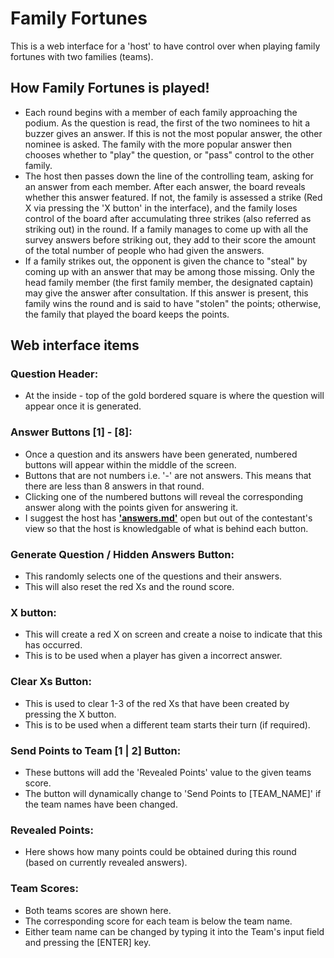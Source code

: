 # Family Fortunes
This is a web interface for a 'host' to have control over when playing family fortunes with two families (teams).

## How Family Fortunes is played!
- Each round begins with a member of each family approaching the podium. As the question is read, the first of the two nominees to hit a buzzer gives an answer. If this is not the most popular answer, the other nominee is asked. The family with the more popular answer then chooses whether to "play" the question, or "pass" control to the other family.
- The host then passes down the line of the controlling team, asking for an answer from each member. After each answer, the board reveals whether this answer featured. If not, the family is assessed a strike (Red X via pressing the 'X button' in the interface), and the family loses control of the board after accumulating three strikes (also referred as striking out) in the round. If a family manages to come up with all the survey answers before striking out, they add to their score the amount of the total number of people who had given the answers. 
- If a family strikes out, the opponent is given the chance to "steal" by coming up with an answer that may be among those missing. Only the head family member (the first family member, the designated captain) may give the answer after consultation. If this answer is present, this family wins the round and is said to have "stolen" the points; otherwise, the family that played the board keeps the points.

## Web interface items

### Question Header:
- At the inside - top of the gold bordered square is where the question will appear once it is generated.

### Answer Buttons [1] - [8]:
- Once a question and its answers have been generated, numbered buttons will appear within the middle of the screen.
- Buttons that are not numbers i.e. '-' are not answers. This means that there are less than 8 answers in that round.
- Clicking one of the numbered buttons will reveal the corresponding answer along with the points given for answering it.
- I suggest the host has [<b>'answers.md'</b>](answers.md) open but out of the contestant's view so that the host is knowledgable of what is behind each button.

### Generate Question / Hidden Answers Button:
- This randomly selects one of the questions and their answers. 
- This will also reset the red Xs and the round score.

### X button:
- This will create a red X on screen and create a noise to indicate that this has occurred. 
- This is to be used when a player has given a incorrect answer.

### Clear Xs Button:
- This is used to clear 1-3 of the red Xs that have been created by pressing the X button.
- This is to be used when a different team starts their turn (if required).

### Send Points to Team [1 | 2] Button:
- These buttons will add the 'Revealed Points' value to the given teams score.
- The button will dynamically change to 'Send Points to [TEAM_NAME]' if the team names have been changed.

### Revealed Points:
- Here shows how many points could be obtained during this round (based on currently revealed answers).

### Team Scores:
- Both teams scores are shown here.
- The corresponding score for each team is below the team name.
- Either team name can be changed by typing it into the Team's input field and pressing the [ENTER] key.
